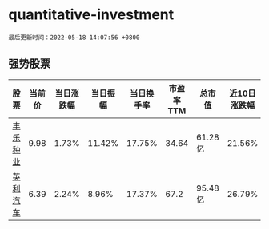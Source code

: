 # quantitative-investment

`最后更新时间：2022-05-18 14:07:56 +0800`

## 强势股票

|股票|当前价|当日涨跌幅|当日振幅|当日换手率|市盈率TTM|总市值|近10日涨跌幅|
|----|----|----|----|----|----|----|----|
|[丰乐种业](https://xueqiu.com/S/SZ000713)|9.98|1.73%|11.42%|17.75%|34.64|61.28亿|21.56%|
|[英利汽车](https://xueqiu.com/S/SH601279)|6.39|2.24%|8.96%|17.37%|67.2|95.48亿|26.79%|

